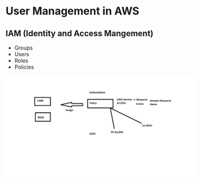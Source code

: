 # User Management in AWS

## IAM (Identity and Access Mangement)
* Groups
* Users
* Roles
* Policies

![Preview](./images/Policy.png)